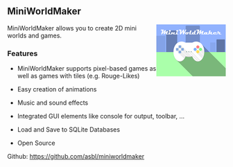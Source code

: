 MiniWorldMaker
---------

<img align="right" src="source/miniworldmaker/resources/logo_big.png" alt="logo"/>
MiniWorldMaker allows you to create 2D mini worlds and games.

### Features

  * MiniWorldMaker supports pixel-based games as well as games with 
  tiles (e.g. Rouge-Likes)
  
  * Easy creation of animations
  
  * Music and sound effects
  
  * Integrated GUI elements like console for output, toolbar, ...
    
  * Load and Save to SQLite Databases
  
  * Open Source

Github: https://github.com/asbl/miniworldmaker

